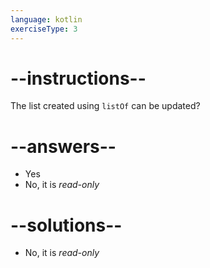```yaml
---
language: kotlin
exerciseType: 3
---
```


# --instructions--

The list created using `listOf` can be updated?

# --answers--

- Yes
- No, it is _read-only_

# --solutions--

- No, it is _read-only_
